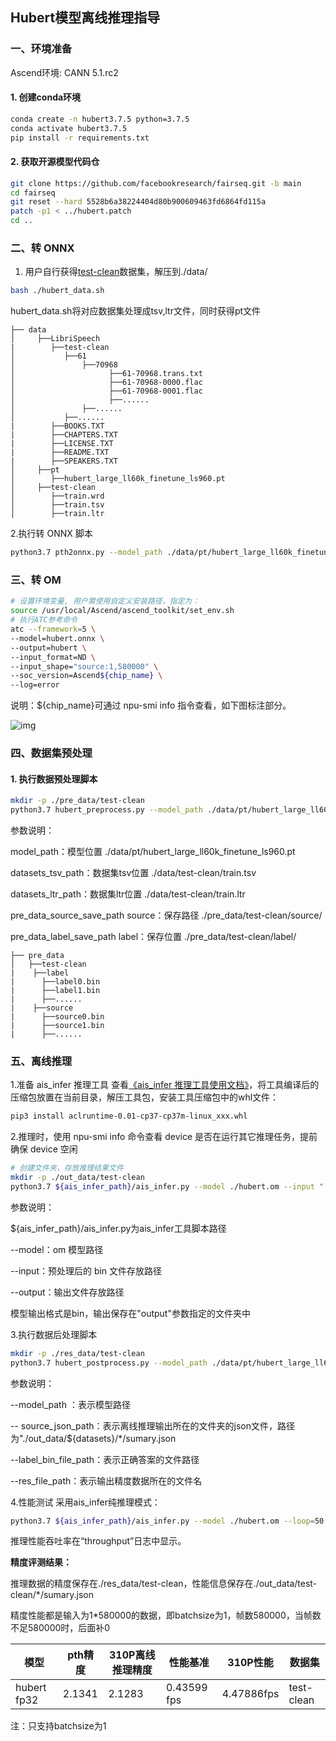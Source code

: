 ## Hubert模型离线推理指导

###  一、环境准备

Ascend环境: CANN 5.1.rc2

####  1. 创建conda环境

```bash
conda create -n hubert3.7.5 python=3.7.5
conda activate hubert3.7.5
pip install -r requirements.txt
```

####  2. 获取开源模型代码仓

```bash
git clone https://github.com/facebookresearch/fairseq.git -b main 
cd fairseq
git reset --hard 5528b6a38224404d80b900609463fd6864fd115a
patch -p1 < ../hubert.patch
cd ..
```

###  二、转 ONNX

1. 用户自行获得[test-clean](https://www.openslr.org/resources/12/test-clean.tar.gz)数据集，解压到./data/

```bash
bash ./hubert_data.sh
```

hubert_data.sh将对应数据集处理成tsv,ltr文件，同时获得pt文件
```
├── data
│     ├──LibriSpeech
|        ├──test-clean
│           ├──61
│           	├──70968
│                     ├──61-70968.trans.txt
│                     ├──61-70968-0000.flac
│                     ├──61-70968-0001.flac
│                     ├──......
│           	├──......	
│           ├──......	
|        ├──BOOKS.TXT
|        ├──CHAPTERS.TXT
|        ├──LICENSE.TXT
|        ├──README.TXT
|        ├──SPEAKERS.TXT
│     ├──pt
│        ├──hubert_large_ll60k_finetune_ls960.pt
│     ├──test-clean
│        ├──train.wrd
│        ├──train.tsv
│        ├──train.ltr 
```

2.执行转 ONNX 脚本

```bash
python3.7 pth2onnx.py --model_path ./data/pt/hubert_large_ll60k_finetune_ls960.pt --onnx_path ./hubert.onnx
```

###  三、转 OM

```bash
# 设置环境变量, 用户需使用自定义安装路径，指定为：
source /usr/local/Ascend/ascend_toolkit/set_env.sh
# 执行ATC参考命令
atc --framework=5 \
--model=hubert.onnx \
--output=hubert \
--input_format=ND \
--input_shape="source:1,580000" \
--soc_version=Ascend${chip_name} \
--log=error
```
说明：${chip_name}可通过 npu-smi info 指令查看，如下图标注部分。

![img](https://gitee.com/ascend/ModelZoo-PyTorch/raw/master/ACL_PyTorch/images/310P3.png)

###  四、数据集预处理

####  1. 执行数据预处理脚本

```bash
mkdir -p ./pre_data/test-clean
python3.7 hubert_preprocess.py --model_path ./data/pt/hubert_large_ll60k_finetune_ls960.pt --datasets_tsv_path ./data/test-clean/train.tsv --datasets_ltr_path ./data/test-clean/train.ltr --pre_data_source_save_path ./pre_data/test-clean/source/ --pre_data_label_save_path ./pre_data/test-clean/label/
```

参数说明：

model_path：模型位置 ./data/pt/hubert_large_ll60k_finetune_ls960.pt

datasets_tsv_path：数据集tsv位置 ./data/test-clean/train.tsv

datasets_ltr_path：数据集ltr位置 ./data/test-clean/train.ltr

pre_data_source_save_path source：保存路径 ./pre_data/test-clean/source/

pre_data_label_save_path label：保存位置 ./pre_data/test-clean/label/
```
├── pre_data
│   ├──test-clean
|    ├──label 
|      ├──label0.bin 
|      ├──label1.bin
|      ├──......  
|    ├──source
|      ├──source0.bin 
|      ├──source1.bin 
|      ├──...... 
```


###  五、离线推理

1.准备 ais_infer 推理工具
查看[《ais_infer 推理工具使用文档》](https://gitee.com/ascend/tools/tree/master/ais-bench_workload/tool/ais_infer)，将工具编译后的压缩包放置在当前目录，解压工具包，安装工具压缩包中的whl文件：

```bash
pip3 install aclruntime-0.01-cp37-cp37m-linux_xxx.whl
```

2.推理时，使用 npu-smi info 命令查看 device 是否在运行其它推理任务，提前确保 device 空闲

```bash
# 创建文件夹，存放推理结果文件
mkdir -p ./out_data/test-clean
python3.7 ${ais_infer_path}/ais_infer.py --model ./hubert.om --input "./pre_data/test-clean/source/" --output "./out_data/test-clean/"
```
参数说明：

${ais_infer_path}/ais_infer.py为ais_infer工具脚本路径

--model：om 模型路径

--input：预处理后的 bin 文件存放路径

--output：输出文件存放路径 

模型输出格式是bin，输出保存在"output"参数指定的文件夹中

3.执行数据后处理脚本

```bash
mkdir -p ./res_data/test-clean
python3.7 hubert_postprocess.py --model_path ./data/pt/hubert_large_ll60k_finetune_ls960.pt --source_json_path ./out_data/test-clean/*/sumary.json --label_bin_file_path ./pre_data/test-clean/label/ --res_file_path ./res_data/test-clean/
```
参数说明：

\--model_path ：表示模型路径

\-- source_json_path：表示离线推理输出所在的文件夹的json文件，路径为"./out_data/${datasets}/*/sumary.json 

--label_bin_file_path：表示正确答案的文件路径

--res_file_path：表示输出精度数据所在的文件名

4.性能测试 采用ais_infer纯推理模式：

```bash
python3.7 ${ais_infer_path}/ais_infer.py --model ./hubert.om --loop=50 
```

推理性能吞吐率在“throughput”日志中显示。

**精度评测结果：**

推理数据的精度保存在./res_data/test-clean，性能信息保存在./out_data/test-clean/*/sumary.json

精度性能都是输入为1*580000的数据，即batchsize为1，帧数580000，当帧数不足580000时，后面补0

| 模型        | pth精度 | 310P离线推理精度 | 性能基准    | 310P性能   | 数据集     |
| ----------- | ------- | ---------------- | ----------- | ---------- | ---------- |
| hubert fp32 | 2.1341  | 2.1283           | 0.43599 fps | 4.47886fps | test-clean |


注：只支持batchsize为1
